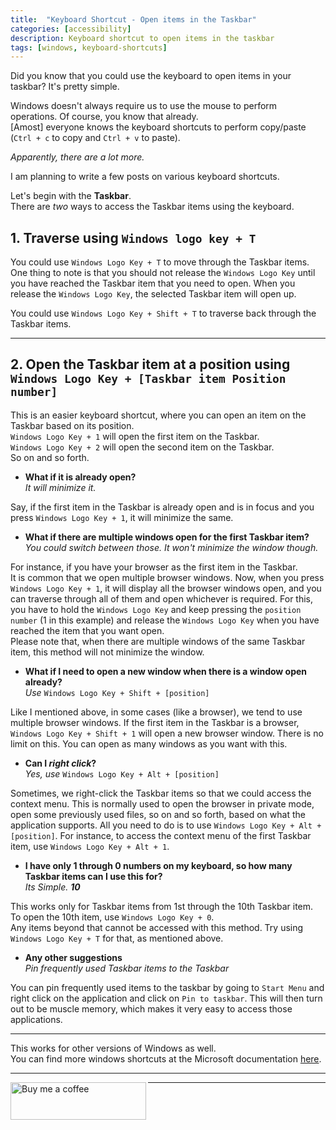 ```yaml
---
title:  "Keyboard Shortcut - Open items in the Taskbar" 
categories: [accessibility]
description: Keyboard shortcut to open items in the taskbar
tags: [windows, keyboard-shortcuts]
--- 
```


Did you know that you could use the keyboard to open items in your taskbar? It's pretty simple.

Windows doesn't always require us to use the mouse to perform operations. Of course, you know that already.  
[Amost] everyone knows the keyboard shortcuts to perform copy/paste (`Ctrl + c` to copy and `Ctrl + v` to paste).  

_Apparently, there are a lot more._  

I am planning to write a few posts on various keyboard shortcuts.  

Let's begin with the **Taskbar**.  
There are _two_ ways to access the Taskbar items using the keyboard.  

## 1. Traverse using `Windows logo key + T`

You could use `Windows Logo Key + T` to move through the Taskbar items.  
One thing to note is that you should not release the `Windows Logo Key` until you have reached the Taskbar item that you need to open. When you release the `Windows Logo Key`, the selected Taskbar item will open up.  

You could use `Windows Logo Key + Shift + T` to traverse back through the Taskbar items.

------------

## 2. Open the Taskbar item at a position using `Windows Logo Key + [Taskbar item Position number]`

This is an easier keyboard shortcut, where you can open an item on the Taskbar based on its position.  
`Windows Logo Key + 1` will open the first item on the Taskbar.  
`Windows Logo Key + 2` will open the second item on the Taskbar.  
So on and so forth.  

* **What if it is already open?**  
_It will minimize it._  

Say, if the first item in the Taskbar is already open and is in focus and you press `Windows Logo Key + 1`, it will minimize the same.  

* **What if there are multiple windows open for the first Taskbar item?**  
_You could switch between those. It won't minimize the window though._  

For instance, if you have your browser as the first item in the Taskbar.  
It is common that we open multiple browser windows. Now, when you press `Windows Logo Key + 1`, it will display all the browser windows open, and you can traverse through all of them and open whichever is required. For this, you have to hold the `Windows Logo Key` and keep pressing the `position number` (1 in this example) and release the `Windows Logo Key` when you have reached the item that you want open.  
Please note that, when there are multiple windows of the same Taskbar item, this method will not minimize the window.

* **What if I need to open a new window when there is a window open already?**  
_Use_ `Windows Logo Key + Shift + [position]`  

Like I mentioned above, in some cases (like a browser), we tend to use multiple browser windows. If the first item in the Taskbar is a browser, `Windows Logo Key + Shift + 1` will open a new browser window. There is no limit on this. You can open as many windows as you want with this.

* **Can I _right click_?**  
_Yes, use_ `Windows Logo Key + Alt + [position]`  

Sometimes, we right-click the Taskbar items so that we could access the context menu. This is normally used to open the browser in private mode, open some previously used files, so on and so forth, based on what the application supports. All you need to do is to use `Windows Logo Key + Alt + [position]`. For instance, to access the context menu of the first Taskbar item, use `Windows Logo Key + Alt + 1`.

* **I have only 1 through 0 numbers on my keyboard, so how many Taskbar items can I use this for?**  
_Its Simple. **10**_  

This works only for Taskbar items from 1st through the 10th Taskbar item.  
To open the 10th item, use `Windows Logo Key + 0`.  
Any items beyond that cannot be accessed with this method. Try using `Windows Logo Key + T` for that, as mentioned above.

* **Any other suggestions**  
_Pin frequently used Taskbar items to the Taskbar_  

You can pin frequently used items to the taskbar by going to `Start Menu` and right click on the application and click on `Pin to taskbar`. This will then turn out to be muscle memory, which makes it very easy to access those applications.

---------------------------

This works for other versions of Windows as well.  
You can find more windows shortcuts at the Microsoft documentation [here](https://support.microsoft.com/en-us/help/12445/windows-keyboard-shortcuts).

--------------------------

<a align="left" href="https://www.buymeacoffee.com/ajalex" target="_blank">
<img src="{{ "/assets/img/Logos/buymeacoffee-blue.png"  | relative_url }}" alt="Buy me a coffee" align="left" style="height: 60px !important;width: 217px !important;"/>
</a>  

--------------------------
